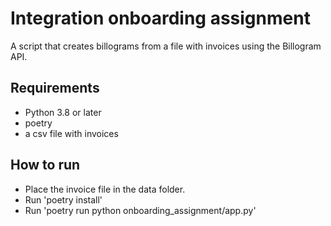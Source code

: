# Integration onboarding assignment
A script that creates billograms from a file with invoices using the Billogram API.

## Requirements
 - Python 3.8 or later
 - poetry
 - a csv file with invoices

 ## How to run
 - Place the invoice file in the data folder.
 - Run 'poetry install'
 - Run 'poetry run python onboarding_assignment/app.py'